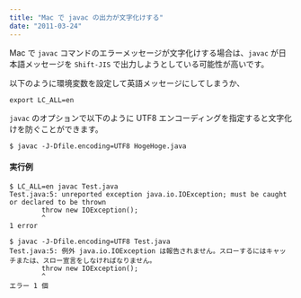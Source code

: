 ```yaml
---
title: "Mac で javac の出力が文字化けする"
date: "2011-03-24"
---
```


Mac で `javac` コマンドのエラーメッセージが文字化けする場合は、`javac` が日本語メッセージを `Shift-JIS` で出力しようとしている可能性が高いです。

以下のように環境変数を設定して英語メッセージにしてしまうか、

~~~
export LC_ALL=en
~~~

`javac` のオプションで以下のように UTF8 エンコーディングを指定すると文字化けを防ぐことができます。

~~~
$ javac -J-Dfile.encoding=UTF8 HogeHoge.java
~~~

#### 実行例

~~~
$ LC_ALL=en javac Test.java
Test.java:5: unreported exception java.io.IOException; must be caught or declared to be thrown
        throw new IOException();
        ^
1 error
~~~

~~~
$ javac -J-Dfile.encoding=UTF8 Test.java
Test.java:5: 例外 java.io.IOException は報告されません。スローするにはキャッチまたは、スロー宣言をしなければなりません。
        throw new IOException();
        ^
エラー 1 個
~~~

